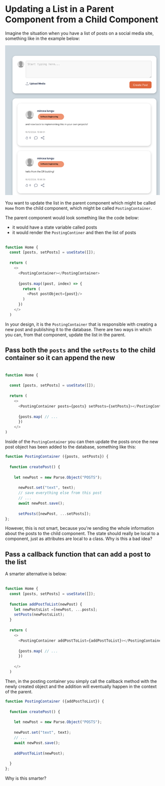 # Updating a List in a Parent Component from a Child Component

Imagine the situation when you have a list of posts on a social media site, something like in the example below: 

![](../images/example-list-of-posts.png)

You want to update the list in the parent component which might be called `Home` from the child component, which might be called `PostingContainer`. 

The parent component would look something like the code below:
- it would have a state variable called posts
- it would render the `PostingContiner` and then the list of posts

```js

function Home {  
  const [posts, setPosts] = useState([]);  
  
  return (
    <>
      <PostingContainer></PostingContainer>	  
      
      {posts.map((post, index) => {
        return (
          <Post postObject={post}/>
        )
      })
    </>
  )
```

In your design, it is the `PostingContainer` that is responsible with creating a new post and publishing it to the database. There are two ways in which you can, from that component, update the list in the parent. 

## Pass both the `posts` and the `setPosts` to the child container so it can append the new 

```js

function Home {  

  const [posts, setPosts] = useState([]);  

  return (
    <>
      <PostingContainer posts={posts} setPosts={setPosts}></PostingContainer>	 
      
      {posts.map( // ... 
      })
    </>
)
```

Inside of the `PostingContainer` you can then update the posts once the new post object has been added to the database, something like this: 

```js
function PostingContainer ({posts, setPosts}) {

  function createPost() {  
  
    let newPost = new Parse.Object("POSTS");  
  
      newPost.set("text", text);  
      // save everything else from this post
      // ...
      await newPost.save();  

      setPosts([newPost, ...setPosts]);
};

```

However, this is not smart, because you're sending the whole information about the posts to the child component. The state should really be local to a component, just as attributes are local to a class. Why is this a bad idea? 


## Pass a callback function that can add a post to the list

A smarter alternative is below: 
```js

function Home {
  const [posts, setPosts] = useState([]);  

  function addPostToList(newPost) {  
    let newPostsList =[newPost, ...posts];  
    setPosts(newPostsList);  
  }

  return (
    <>
      <PostingContainer addPostToList={addPostToList}></PostingContainer>
		  
      {posts.map( // ... 
      })

    </>
  )
```

Then, in the posting container you simply call the callback method with the newly created object and the addition will eventually happen in the context of the parent. 

```js
function PostingContainer ({addPostToList}) {

  function createPost() {  
  
    let newPost = new Parse.Object("POSTS");  
  
    newPost.set("text", text);  
    // ... 
    await newPost.save();  
    
    addPostToList(newPost);  
  
  }
};
```

Why is this smarter? 